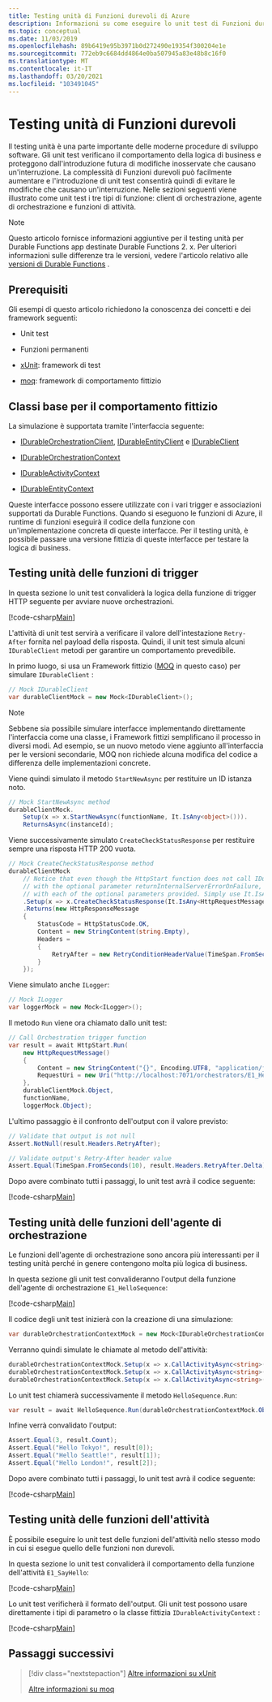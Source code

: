 ```yaml
---
title: Testing unità di Funzioni durevoli di Azure
description: Informazioni su come eseguire lo unit test di Funzioni durevoli.
ms.topic: conceptual
ms.date: 11/03/2019
ms.openlocfilehash: 89b6419e95b3971b0d272490e19354f300204e1e
ms.sourcegitcommit: 772eb9c6684dd4864e0ba507945a83e48b8c16f0
ms.translationtype: MT
ms.contentlocale: it-IT
ms.lasthandoff: 03/20/2021
ms.locfileid: "103491045"
---
```

# <a name="durable-functions-unit-testing"></a>Testing unità di Funzioni durevoli

Il testing unità è una parte importante delle moderne procedure di sviluppo software. Gli unit test verificano il comportamento della logica di business e proteggono dall'introduzione futura di modifiche inosservate che causano un'interruzione. La complessità di Funzioni durevoli può facilmente aumentare e l'introduzione di unit test consentirà quindi di evitare le modifiche che causano un'interruzione. Nelle sezioni seguenti viene illustrato come unit test i tre tipi di funzione: client di orchestrazione, agente di orchestrazione e funzioni di attività.

> [!NOTE]
> Questo articolo fornisce informazioni aggiuntive per il testing unità per Durable Functions app destinate Durable Functions 2. x. Per ulteriori informazioni sulle differenze tra le versioni, vedere l'articolo relativo alle [versioni di Durable Functions](durable-functions-versions.md) .

## <a name="prerequisites"></a>Prerequisiti

Gli esempi di questo articolo richiedono la conoscenza dei concetti e dei framework seguenti:

* Unit test

* Funzioni permanenti

* [xUnit](https://github.com/xunit/xunit): framework di test

* [moq](https://github.com/moq/moq4): framework di comportamento fittizio

## <a name="base-classes-for-mocking"></a>Classi base per il comportamento fittizio

La simulazione è supportata tramite l'interfaccia seguente:

* [IDurableOrchestrationClient](/dotnet/api/microsoft.azure.webjobs.IDurableOrchestrationClient), [IDurableEntityClient](/dotnet/api/microsoft.azure.webjobs.IDurableEntityClient) e [IDurableClient](/dotnet/api/microsoft.azure.webjobs.IDurableClient)

* [IDurableOrchestrationContext](/dotnet/api/microsoft.azure.webjobs.IDurableOrchestrationContext)

* [IDurableActivityContext](/dotnet/api/microsoft.azure.webjobs.IDurableActivityContext)
  
* [IDurableEntityContext](/dotnet/api/microsoft.azure.webjobs.IDurableEntityContext)

Queste interfacce possono essere utilizzate con i vari trigger e associazioni supportati da Durable Functions. Quando si eseguono le funzioni di Azure, il runtime di funzioni eseguirà il codice della funzione con un'implementazione concreta di queste interfacce. Per il testing unità, è possibile passare una versione fittizia di queste interfacce per testare la logica di business.

## <a name="unit-testing-trigger-functions"></a>Testing unità delle funzioni di trigger

In questa sezione lo unit test convaliderà la logica della funzione di trigger HTTP seguente per avviare nuove orchestrazioni.

[!code-csharp[Main](~/samples-durable-functions/samples/precompiled/HttpStart.cs)]

L'attività di unit test servirà a verificare il valore dell'intestazione `Retry-After` fornita nel payload della risposta. Quindi, il unit test simula alcuni `IDurableClient` metodi per garantire un comportamento prevedibile.

In primo luogo, si usa un Framework fittizio ([MOQ](https://github.com/moq/moq4) in questo caso) per simulare `IDurableClient` :

```csharp
// Mock IDurableClient
var durableClientMock = new Mock<IDurableClient>();
```

> [!NOTE]
> Sebbene sia possibile simulare interfacce implementando direttamente l'interfaccia come una classe, i Framework fittizi semplificano il processo in diversi modi. Ad esempio, se un nuovo metodo viene aggiunto all'interfaccia per le versioni secondarie, MOQ non richiede alcuna modifica del codice a differenza delle implementazioni concrete.

Viene quindi simulato il metodo `StartNewAsync` per restituire un ID istanza noto.

```csharp
// Mock StartNewAsync method
durableClientMock.
    Setup(x => x.StartNewAsync(functionName, It.IsAny<object>())).
    ReturnsAsync(instanceId);
```

Viene successivamente simulato `CreateCheckStatusResponse` per restituire sempre una risposta HTTP 200 vuota.

```csharp
// Mock CreateCheckStatusResponse method
durableClientMock
    // Notice that even though the HttpStart function does not call IDurableClient.CreateCheckStatusResponse() 
    // with the optional parameter returnInternalServerErrorOnFailure, moq requires the method to be set up
    // with each of the optional parameters provided. Simply use It.IsAny<> for each optional parameter
    .Setup(x => x.CreateCheckStatusResponse(It.IsAny<HttpRequestMessage>(), instanceId, returnInternalServerErrorOnFailure: It.IsAny<bool>())
    .Returns(new HttpResponseMessage
    {
        StatusCode = HttpStatusCode.OK,
        Content = new StringContent(string.Empty),
        Headers =
        {
            RetryAfter = new RetryConditionHeaderValue(TimeSpan.FromSeconds(10))
        }
    });
```

Viene simulato anche `ILogger`:

```csharp
// Mock ILogger
var loggerMock = new Mock<ILogger>();
```  

Il metodo `Run` viene ora chiamato dallo unit test:

```csharp
// Call Orchestration trigger function
var result = await HttpStart.Run(
    new HttpRequestMessage()
    {
        Content = new StringContent("{}", Encoding.UTF8, "application/json"),
        RequestUri = new Uri("http://localhost:7071/orchestrators/E1_HelloSequence"),
    },
    durableClientMock.Object,
    functionName,
    loggerMock.Object);
 ```

 L'ultimo passaggio è il confronto dell'output con il valore previsto:

```csharp
// Validate that output is not null
Assert.NotNull(result.Headers.RetryAfter);

// Validate output's Retry-After header value
Assert.Equal(TimeSpan.FromSeconds(10), result.Headers.RetryAfter.Delta);
```

Dopo avere combinato tutti i passaggi, lo unit test avrà il codice seguente:

[!code-csharp[Main](~/samples-durable-functions/samples/VSSample.Tests/HttpStartTests.cs)]

## <a name="unit-testing-orchestrator-functions"></a>Testing unità delle funzioni dell'agente di orchestrazione

Le funzioni dell'agente di orchestrazione sono ancora più interessanti per il testing unità perché in genere contengono molta più logica di business.

In questa sezione gli unit test convalideranno l'output della funzione dell'agente di orchestrazione `E1_HelloSequence`:

[!code-csharp[Main](~/samples-durable-functions/samples/precompiled/HelloSequence.cs)]

Il codice degli unit test inizierà con la creazione di una simulazione:

```csharp
var durableOrchestrationContextMock = new Mock<IDurableOrchestrationContext>();
```

Verranno quindi simulate le chiamate al metodo dell'attività:

```csharp
durableOrchestrationContextMock.Setup(x => x.CallActivityAsync<string>("E1_SayHello", "Tokyo")).ReturnsAsync("Hello Tokyo!");
durableOrchestrationContextMock.Setup(x => x.CallActivityAsync<string>("E1_SayHello", "Seattle")).ReturnsAsync("Hello Seattle!");
durableOrchestrationContextMock.Setup(x => x.CallActivityAsync<string>("E1_SayHello", "London")).ReturnsAsync("Hello London!");
```

Lo unit test chiamerà successivamente il metodo `HelloSequence.Run`:

```csharp
var result = await HelloSequence.Run(durableOrchestrationContextMock.Object);
```

Infine verrà convalidato l'output:

```csharp
Assert.Equal(3, result.Count);
Assert.Equal("Hello Tokyo!", result[0]);
Assert.Equal("Hello Seattle!", result[1]);
Assert.Equal("Hello London!", result[2]);
```

Dopo avere combinato tutti i passaggi, lo unit test avrà il codice seguente:

[!code-csharp[Main](~/samples-durable-functions/samples/VSSample.Tests/HelloSequenceOrchestratorTests.cs)]

## <a name="unit-testing-activity-functions"></a>Testing unità delle funzioni dell'attività

È possibile eseguire lo unit test delle funzioni dell'attività nello stesso modo in cui si esegue quello delle funzioni non durevoli.

In questa sezione lo unit test convaliderà il comportamento della funzione dell'attività `E1_SayHello`:

[!code-csharp[Main](~/samples-durable-functions/samples/precompiled/HelloSequence.cs)]

Lo unit test verificherà il formato dell'output. Gli unit test possono usare direttamente i tipi di parametro o la classe fittizia `IDurableActivityContext` :

[!code-csharp[Main](~/samples-durable-functions/samples/VSSample.Tests/HelloSequenceActivityTests.cs)]

## <a name="next-steps"></a>Passaggi successivi

> [!div class="nextstepaction"]
> [Altre informazioni su xUnit](https://xunit.net/docs/getting-started/netcore/cmdline)
> 
> [Altre informazioni su moq](https://github.com/Moq/moq4/wiki/Quickstart)
